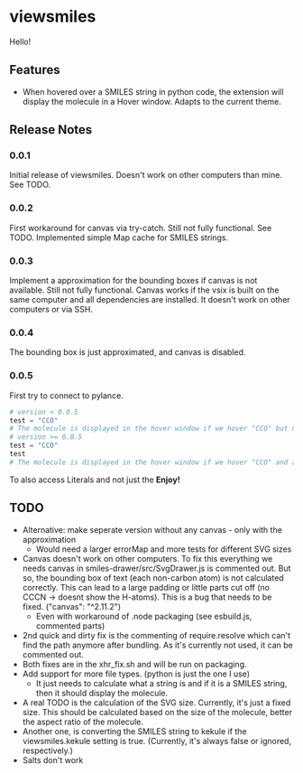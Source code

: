 # viewsmiles

Hello!

## Features

- When hovered over a SMILES string in python code, the extension will display the molecule in a Hover window. Adapts to the current theme.

## Release Notes

### 0.0.1

Initial release of viewsmiles. Doesn't work on other computers than mine. See TODO.

### 0.0.2

First workaround for canvas via try-catch. Still not fully functional. See TODO.
Implemented simple Map cache for SMILES strings.

### 0.0.3

Implement a approximation for the bounding boxes if canvas is not available. Still not fully functional. Canvas works if the vsix is built on the same computer and 
all dependencies are installed. It doesn't work on other computers or via SSH.

### 0.0.4

The bounding box is just approximated, and canvas is disabled.

### 0.0.5

First try to connect to pylance. 
```python
# version < 0.0.5
test = "CCO"
# The molecule is displayed in the hover window if we hover "CCO" but not if we hover "test"
# version >= 0.0.5
test = "CCO"
test
# The molecule is displayed in the hover window if we hover "CCO" and also if we hover "test" (either on declaration or on usage)
```

To also access Literals and not just the 
**Enjoy!**

## TODO
- Alternative: make seperate version without any canvas - only with the approximation
    - Would need a larger errorMap and more tests for different SVG sizes
- Canvas doesn't work on other computers. To fix this everything we needs canvas in smiles-drawer/src/SvgDrawer.js is commented out. But so, the bounding box of text (each non-carbon atom) is not calculated correctly. This can lead to a large padding or little parts cut off (no CCCN -> doesnt show the H-atoms). This is a bug that needs to be fixed. ("canvas": "^2.11.2")
    - Even with workaround of .node packaging (see esbuild.js, commented parts)
- 2nd quick and dirty fix is the commenting of require.resolve which can't find the path anymore after bundling. As it's currently not used, it can be commented out.
- Both fixes are in the xhr_fix.sh and will be run on packaging.
- Add support for more file types. (python is just the one I use)
    - It just needs to calculate what a string is and if it is a SMILES string, then it should display the molecule.
- A real TODO is the calculation of the SVG size. Currently, it's just a fixed size. This should be calculated based on the size of the molecule, better the aspect ratio of the molecule.
- Another one, is converting the SMILES string to kekule if the viewsmiles.kekule setting is true. (Currently, it's always false or ignored, respectively.)
- Salts don't work
